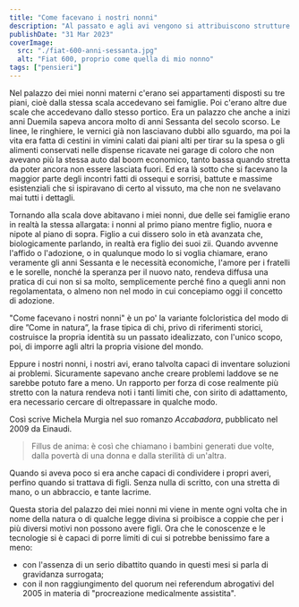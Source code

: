```yaml
---
title: "Come facevano i nostri nonni"
description: "Al passato e agli avi vengono si attribuiscono strutture monolitiche, ma solo per accarezzare le identità fragili"
publishDate: "31 Mar 2023"
coverImage:
  src: "./fiat-600-anni-sessanta.jpg"
  alt: "Fiat 600, proprio come quella di mio nonno"
tags: ["pensieri"]
---
```


Nel palazzo dei miei nonni materni c'erano sei appartamenti disposti su tre piani, cioè dalla stessa scala accedevano sei famiglie. Poi c'erano altre due scale che accedevano dallo stesso portico. Era un palazzo che anche a inizi anni Duemila sapeva ancora molto di anni Sessanta del secolo scorso. Le linee, le ringhiere, le vernici già non lasciavano dubbi allo sguardo, ma poi la vita era fatta di cestini in vimini calati dai piani alti per tirar su la spesa o gli alimenti conservati nelle dispense ricavate nei garage di coloro che non avevano più la stessa auto dal boom economico, tanto bassa quando stretta da poter ancora non essere lasciata fuori. Ed era là sotto che si facevano la maggior parte degli incontri fatti di ossequi e sorrisi, battute e massime esistenziali che si ispiravano di certo al vissuto, ma che non ne svelavano mai tutti i dettagli.

Tornando alla scala dove abitavano i miei nonni, due delle sei famiglie erano in realtà la stessa allargata: i nonni al primo piano mentre figlio, nuora e nipote al piano di sopra. Figlio a cui dissero solo in età avanzata che, biologicamente parlando, in realtà era figlio dei suoi zii. Quando avvenne l'affido o l'adozione, o in qualunque modo lo si voglia chiamare, erano veramente gli anni Sessanta e le necessità economiche, l'amore per i fratelli e le sorelle, nonché la speranza per il nuovo nato, rendeva diffusa una pratica di cui non si sa molto, semplicemente perché fino a quegli anni non regolamentata, o almeno non nel modo in cui concepiamo oggi il concetto di adozione.

"Come facevano i nostri nonni" è un po' la variante folcloristica del modo di dire ”Come in natura”, la frase tipica di chi, privo di riferimenti storici, costruisce la propria identità su un passato idealizzato, con l'unico scopo, poi, di imporre agli altri la propria visione del mondo.

Eppure i nostri nonni, i nostri avi, erano talvolta capaci di inventare soluzioni ai problemi. Sicuramente sapevano anche creare problemi laddove se ne sarebbe potuto fare a meno. Un rapporto per forza di cose realmente più stretto con la natura rendeva noti i tanti limiti che, con sirito di adattamento, era necessario cercare di oltrepassare in qualche modo. 

 Così scrive Michela Murgia nel suo romanzo *Accabadora*, pubblicato nel 2009 da Einaudi.
> Fillus de anima: è così che chiamano i bambini generati due volte, dalla povertà di una donna e dalla sterilità di un'altra.

Quando si aveva poco si era anche capaci di condividere i propri averi, perfino quando si trattava di figli. Senza nulla di scritto, con una stretta di mano, o un abbraccio, e tante lacrime.

Questa storia del palazzo dei miei nonni mi viene in mente ogni volta che in nome della natura o di qualche legge divina si proibisce a coppie che per i più diversi motivi non possono avere figli. Ora che le conoscenze e le tecnologie si è capaci di porre limiti di cui si potrebbe benissimo fare a meno:
- con l'assenza di un serio dibattito quando in questi mesi si parla di gravidanza surrogata;
- con il non raggiungimento del quorum nei referendum abrogativi del 2005 in materia di "procreazione medicalmente assistita".
